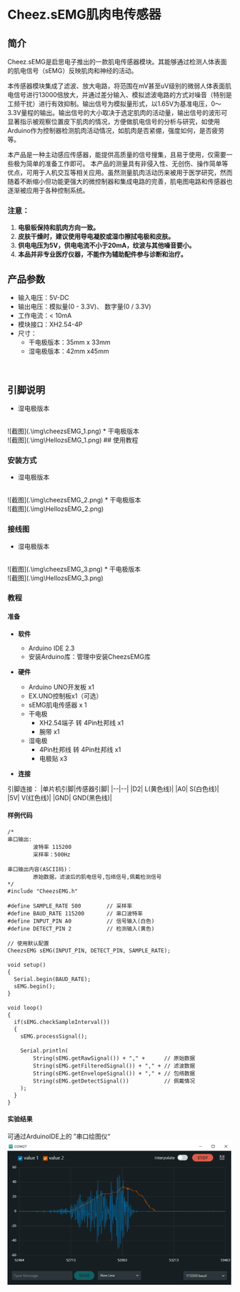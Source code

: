 # Cheez.sEMG肌肉电传感器

## 简介

Cheez.sEMG是启思电子推出的一款肌电传感器模块。其能够通过检测人体表面的肌电信号（sEMG）反映肌肉和神经的活动。

本传感器模块集成了滤波、放大电路，将范围在mV甚至uV级别的微弱人体表面肌电信号进行13000倍放大，并通过差分输入、模拟滤波电路的方式对噪音（特别是工频干扰）进行有效抑制。输出信号为模拟量形式，以1.65V为基准电压，0～3.3V量程的输出。输出信号的大小取决于选定肌肉的活动量，输出信号的波形可显著指示被观察位置皮下肌肉的情况，方便做肌电信号的分析与研究，如使用Arduino作为控制器检测肌肉活动情况，如肌肉是否紧绷，强度如何，是否疲劳等。

本产品是一种主动感应传感器，能提供高质量的信号搜集，且易于使用，仅需要一些极为简单的准备工作即可。 本产品的测量具有非侵入性、无创伤、操作简单等优点，可用于人机交互等相关应用。虽然测量肌肉活动历来被用于医学研究，然而随着不断缩小但功能更强大的微控制器和集成电路的完善，肌电图电路和传感器也逐渐被应用于各种控制系统。


### 注意：

1. **电极板保持和肌肉方向一致。**
2. **皮肤干燥时，建议使用导电凝胶或湿巾擦拭电极和皮肤。**
3. **供电电压为5V，供电电流不小于20mA，纹波与其他噪音要小。**
4. **本品并非专业医疗仪器，不能作为辅助配件参与诊断和治疗。**

## 产品参数

- 输入电压：5V-DC
- 输出电压：模拟量(0 - 3.3V)、 数字量(0 / 3.3V)
- 工作电流：< 10mA
- 模块接口：XH2.54-4P  
- 尺寸：
  - 干电极版本：35mm x 33mm
  - 湿电极版本：42mm x45mm

<br/>

## 引脚说明
* 湿电极版本
<br/>
![截图](.\img\cheezsEMG_1.png)
* 干电极版本
<br/>
![截图](.\img\HellozsEMG_1.png)
## 使用教程

### 安装方式

* 湿电极版本
<br/>
![截图](.\img\cheezsEMG_2.png)
* 干电极版本
<br/>
![截图](.\img\HellozsEMG_2.png)
<br/>

### 接线图 
* 湿电极版本
<br/>
![截图](.\img\cheezsEMG_3.png)
* 干电极版本
<br/>
![截图](.\img\HellozsEMG_3.png)

<br/>

### 教程

#### 准备

- **软件** 
  * Arduino IDE 2.3
  * 安装Arduino库：管理中安装CheezsEMG库 
  
- **硬件**
  - Arduino UNO开发板 x1
  - EX.UNO控制板x1（可选）
  - sEMG肌电传感器 x 1
  - 干电极 
    - XH2.54端子 转 4Pin杜邦线 x1
    - 腕带 x1   
  - 湿电极
    - 4Pin杜邦线 转 4Pin杜邦线 x1
    - 电极贴 x3

- **连接** 

引脚连接： 
|单片机引脚|传感器引脚|
|--|--|
|D2| L(黄色线)|
|A0| S(白色线)|
|5V| V(红色线)|
|GND| GND(黑色线)|


#### 样例代码

```c_cpp
/* 
串口输出:
        波特率 115200
        采样率：500Hz 

串口输出内容(ASCII码)：
        原始数据，滤波后的肌电信号,包络信号,佩戴检测信号
*/
#include "CheezsEMG.h"

#define SAMPLE_RATE 500        // 采样率
#define BAUD_RATE 115200       // 串口波特率
#define INPUT_PIN A0           // 信号输入(白色)
#define DETECT_PIN 2           // 检测输入(黄色)
 
// 使用默认配置  
CheezsEMG sEMG(INPUT_PIN, DETECT_PIN, SAMPLE_RATE);  

void setup() 
{
  Serial.begin(BAUD_RATE);
  sEMG.begin();  
}  

void loop() 
{   
  if(sEMG.checkSampleInterval())
  {
    sEMG.processSignal();  

    Serial.println(
        String(sEMG.getRawSignal()) + "," +      // 原始数据
        String(sEMG.getFilteredSignal()) + "," + // 滤波数据
        String(sEMG.getEnvelopeSignal()) + "," + // 包络数据
        String(sEMG.getDetectSignal())           // 佩戴情况
    );
  }
} 
```

#### 实验结果

可通过ArduinoIDE上的 ”串口绘图仪“ 
<br/>
![截图](.\img\ArduinoPlot.png)

<br/>
